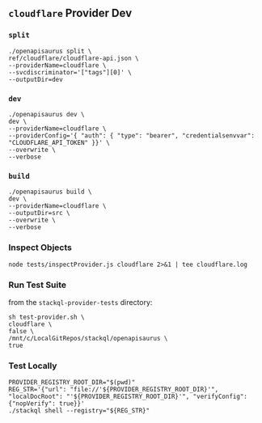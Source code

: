 ## `cloudflare` Provider Dev

### `split`

```
./openapisaurus split \
ref/cloudflare/cloudflare-api.json \
--providerName=cloudflare \
--svcdiscriminator='["tags"][0]' \
--outputDir=dev
```

### `dev`

```
./openapisaurus dev \
dev \
--providerName=cloudflare \
--providerConfig='{ "auth": { "type": "bearer", "credentialsenvvar": "CLOUDFLARE_API_TOKEN" }}' \
--overwrite \
--verbose
```

### `build`

```
./openapisaurus build \
dev \
--providerName=cloudflare \
--outputDir=src \
--overwrite \
--verbose
```

### Inspect Objects

```
node tests/inspectProvider.js cloudflare 2>&1 | tee cloudflare.log
```

### Run Test Suite

from the `stackql-provider-tests` directory:

```
sh test-provider.sh \
cloudflare \
false \
/mnt/c/LocalGitRepos/stackql/openapisaurus \
true
```

### Test Locally

```
PROVIDER_REGISTRY_ROOT_DIR="$(pwd)"
REG_STR='{"url": "file://'${PROVIDER_REGISTRY_ROOT_DIR}'", "localDocRoot": "'${PROVIDER_REGISTRY_ROOT_DIR}'", "verifyConfig": {"nopVerify": true}}'
./stackql shell --registry="${REG_STR}"
```

